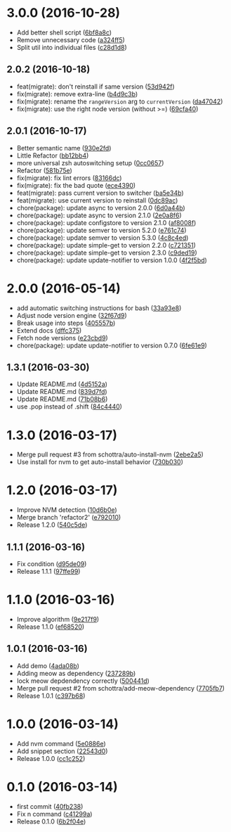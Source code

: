 <a name="3.0.0"></a>
# 3.0.0 (2016-10-28)

* Add better shell script ([6bf8a8c](https://github.com/kikobeats/nodengine/commit/6bf8a8c))
* Remove unnecessary code ([a324ff5](https://github.com/kikobeats/nodengine/commit/a324ff5))
* Split util into individual files ([c28d1d8](https://github.com/kikobeats/nodengine/commit/c28d1d8))



<a name="2.0.2"></a>
## 2.0.2 (2016-10-18)

* feat(migrate): don't reinstall if same version ([53d942f](https://github.com/kikobeats/nodengine/commit/53d942f))
* fix(migrate): remove extra-line ([b4d9c3b](https://github.com/kikobeats/nodengine/commit/b4d9c3b))
* fix(migrate): rename the `rangeVersion` arg to `currentVersion` ([da47042](https://github.com/kikobeats/nodengine/commit/da47042))
* fix(migrate): use the right node version (without >=) ([69cfa40](https://github.com/kikobeats/nodengine/commit/69cfa40))



<a name="2.0.1"></a>
## 2.0.1 (2016-10-17)

* Better semantic name ([930e2fd](https://github.com/kikobeats/nodengine/commit/930e2fd))
* Little Refactor ([bb12bb4](https://github.com/kikobeats/nodengine/commit/bb12bb4))
* more universal zsh autoswitching setup ([0cc0657](https://github.com/kikobeats/nodengine/commit/0cc0657))
* Refactor ([581b75e](https://github.com/kikobeats/nodengine/commit/581b75e))
* fix(migrate): fix lint errors ([83166dc](https://github.com/kikobeats/nodengine/commit/83166dc))
* fix(migrate): fix the bad quote ([ece4390](https://github.com/kikobeats/nodengine/commit/ece4390))
* feat(migrate): pass current version to switcher ([ba5e34b](https://github.com/kikobeats/nodengine/commit/ba5e34b))
* feat(migrate): use current version to reinstall ([0dc89ac](https://github.com/kikobeats/nodengine/commit/0dc89ac))
* chore(package): update async to version 2.0.0 ([6d0a44b](https://github.com/kikobeats/nodengine/commit/6d0a44b))
* chore(package): update async to version 2.1.0 ([2e0a8f6](https://github.com/kikobeats/nodengine/commit/2e0a8f6))
* chore(package): update configstore to version 2.1.0 ([af8008f](https://github.com/kikobeats/nodengine/commit/af8008f))
* chore(package): update semver to version 5.2.0 ([e761c74](https://github.com/kikobeats/nodengine/commit/e761c74))
* chore(package): update semver to version 5.3.0 ([4c8c4ed](https://github.com/kikobeats/nodengine/commit/4c8c4ed))
* chore(package): update simple-get to version 2.2.0 ([c721351](https://github.com/kikobeats/nodengine/commit/c721351))
* chore(package): update simple-get to version 2.3.0 ([c9ded19](https://github.com/kikobeats/nodengine/commit/c9ded19))
* chore(package): update update-notifier to version 1.0.0 ([4f2f5bd](https://github.com/kikobeats/nodengine/commit/4f2f5bd))



<a name="2.0.0"></a>
# 2.0.0 (2016-05-14)

* add automatic switching instructions for bash ([33a93e8](https://github.com/kikobeats/nodengine/commit/33a93e8))
* Adjust node version engine ([32f67d9](https://github.com/kikobeats/nodengine/commit/32f67d9))
* Break usage into steps ([405557b](https://github.com/kikobeats/nodengine/commit/405557b))
* Extend docs ([dffc375](https://github.com/kikobeats/nodengine/commit/dffc375))
* Fetch node versions ([e23cbd9](https://github.com/kikobeats/nodengine/commit/e23cbd9))
* chore(package): update update-notifier to version 0.7.0 ([6fe61e9](https://github.com/kikobeats/nodengine/commit/6fe61e9))



<a name="1.3.1"></a>
## 1.3.1 (2016-03-30)

* Update README.md ([4d5152a](https://github.com/kikobeats/nodengine/commit/4d5152a))
* Update README.md ([839d7fd](https://github.com/kikobeats/nodengine/commit/839d7fd))
* Update README.md ([71b08b6](https://github.com/kikobeats/nodengine/commit/71b08b6))
* use .pop instead of .shift ([84c4440](https://github.com/kikobeats/nodengine/commit/84c4440))



<a name="1.3.0"></a>
# 1.3.0 (2016-03-17)


* Merge pull request #3 from schottra/auto-install-nvm ([2ebe2a5](https://github.com/kikobeats/nodengine/commit/2ebe2a5))
* Use install for nvm to get auto-install behavior ([730b030](https://github.com/kikobeats/nodengine/commit/730b030))



<a name="1.2.0"></a>
# 1.2.0 (2016-03-17)


* Improve NVM detection ([10d6b0e](https://github.com/kikobeats/nodengine/commit/10d6b0e))
* Merge branch 'refactor2' ([e792010](https://github.com/kikobeats/nodengine/commit/e792010))
* Release 1.2.0 ([540c5de](https://github.com/kikobeats/nodengine/commit/540c5de))



<a name="1.1.1"></a>
## 1.1.1 (2016-03-16)


* Fix condition ([d95de09](https://github.com/kikobeats/nodengine/commit/d95de09))
* Release 1.1.1 ([97ffe99](https://github.com/kikobeats/nodengine/commit/97ffe99))



<a name="1.1.0"></a>
# 1.1.0 (2016-03-16)


* Improve algorithm ([9e217f9](https://github.com/kikobeats/nodengine/commit/9e217f9))
* Release 1.1.0 ([ef68520](https://github.com/kikobeats/nodengine/commit/ef68520))



<a name="1.0.1"></a>
## 1.0.1 (2016-03-16)


* Add demo ([4ada08b](https://github.com/kikobeats/nodengine/commit/4ada08b))
* Adding meow as dependency ([237289b](https://github.com/kikobeats/nodengine/commit/237289b))
* lock meow depdendency correctly ([500441d](https://github.com/kikobeats/nodengine/commit/500441d))
* Merge pull request #2 from schottra/add-meow-dependency ([7705fb7](https://github.com/kikobeats/nodengine/commit/7705fb7))
* Release 1.0.1 ([c397b68](https://github.com/kikobeats/nodengine/commit/c397b68))



<a name="1.0.0"></a>
# 1.0.0 (2016-03-14)


* Add nvm command ([5e0886e](https://github.com/kikobeats/nodengine/commit/5e0886e))
* Add snippet section ([22543d0](https://github.com/kikobeats/nodengine/commit/22543d0))
* Release 1.0.0 ([cc1c252](https://github.com/kikobeats/nodengine/commit/cc1c252))



<a name="0.1.0"></a>
# 0.1.0 (2016-03-14)


* first commit ([40fb238](https://github.com/kikobeats/nodengine/commit/40fb238))
* Fix n command ([c41299a](https://github.com/kikobeats/nodengine/commit/c41299a))
* Release 0.1.0 ([6b2f04e](https://github.com/kikobeats/nodengine/commit/6b2f04e))



